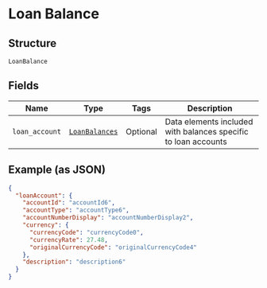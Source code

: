 
# Loan Balance

## Structure

`LoanBalance`

## Fields

| Name | Type | Tags | Description |
|  --- | --- | --- | --- |
| `loan_account` | [`LoanBalances`](../../doc/models/loan-balances.md) | Optional | Data elements included with balances specific to loan accounts |

## Example (as JSON)

```json
{
  "loanAccount": {
    "accountId": "accountId6",
    "accountType": "accountType6",
    "accountNumberDisplay": "accountNumberDisplay2",
    "currency": {
      "currencyCode": "currencyCode0",
      "currencyRate": 27.48,
      "originalCurrencyCode": "originalCurrencyCode4"
    },
    "description": "description6"
  }
}
```

